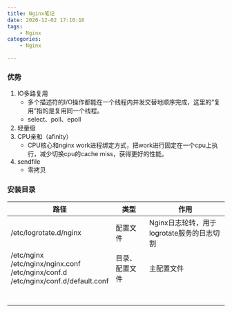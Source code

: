 ```yaml
---
title: Nginx笔记
date: 2020-12-02 17:10:16
tags:
	- Nginx
categories:
	- Nginx

---
```


### 优势

1. IO多路复用
   * 多个描述符的I/O操作都能在一个线程内并发交替地顺序完成，这里的“复用”指的是复用同一个线程。
   * select、poll、epoll
2. 轻量级
3. CPU亲和（afinity）
   * CPU核心和nginx work进程绑定方式，把work进行固定在一个cpu上执行，减少切换cpu的cache miss，获得更好的性能。
4. sendfile
   * 零拷贝



### 安装目录

| 路径                                                         | 类型           | 作用                                       |
| ------------------------------------------------------------ | -------------- | ------------------------------------------ |
| /etc/logrotate.d/nginx                                       | 配置文件       | Nginx日志轮转，用于logrotate服务的日志切割 |
| /etc/nginx<br />/etc/nginx/nginx.conf<br />/etc/nginx/conf.d<br />/etc/nginx/conf.d/default.conf | 目录、配置文件 | 主配置文件<br />                           |
|                                                              |                |                                            |
|                                                              |                |                                            |
|                                                              |                |                                            |
|                                                              |                |                                            |
|                                                              |                |                                            |
|                                                              |                |                                            |
|                                                              |                |                                            |


